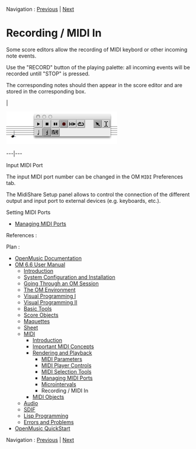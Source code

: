 Navigation : [Previous](Microintervals "page
précédente\(Microintervals\)") | [Next](MIDI-Objects "page
suivante\(MIDI Objects\)")


# Recording / MIDI In

Some score editors allow the recording of MIDI keybord or other incoming note
events.

Use the "RECORD" button of the playing palette: all incoming events will be
recorded untill "STOP" is pressed.

The corresponding notes should then appear in the score editor and are stored
in the corresponding box.

|

![](../res/midi-rec.png)  
  
---|---  
  
Input MIDI Port

The input MIDI port number can be changed in the OM `MIDI` Preferences tab.

The MidiShare Setup panel allows to control the connection of the different
output and input port to external devices (e.g. keyboards, etc.).

Setting MIDI Ports

  * [Managing MIDI Ports](MIDI-Ports)

References :

Plan :

  * [OpenMusic Documentation](OM-Documentation)
  * [OM 6.6 User Manual](OM-User-Manual)
    * [Introduction](00-Sommaire)
    * [System Configuration and Installation](Installation)
    * [Going Through an OM Session](Goingthrough)
    * [The OM Environment](Environment)
    * [Visual Programming I](BasicVisualProgramming)
    * [Visual Programming II](AdvancedVisualProgramming)
    * [Basic Tools](BasicObjects)
    * [Score Objects](ScoreObjects)
    * [Maquettes](Maquettes)
    * [Sheet](Sheet)
    * [MIDI](MIDI)
      * [Introduction](Intro)
      * [Important MIDI Concepts](MIDI-Concepts)
      * [Rendering and Playback](MIDI-Playback)
        * [MIDI Parameters](MIDI-Params)
        * [MIDI Player Controls](MIDI-Controls)
        * [MIDI Selection Tools](MIDI-Utils)
        * [Managing MIDI Ports](MIDI-Ports)
        * [Microintervals](Microintervals)
        * Recording / MIDI In
      * [MIDI Objects](MIDI-Objects)
    * [Audio](Audio)
    * [SDIF](SDIF)
    * [Lisp Programming](Lisp)
    * [Errors and Problems](errors)
  * [OpenMusic QuickStart](QuickStart-Chapters)

Navigation : [Previous](Microintervals "page
précédente\(Microintervals\)") | [Next](MIDI-Objects "page
suivante\(MIDI Objects\)")

